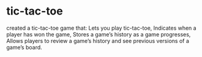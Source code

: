 # tic-tac-toe
created a tic-tac-toe game that:  Lets you play tic-tac-toe, Indicates when a player has won the game, Stores a game’s history as a game progresses, Allows players to review a game’s history and see previous versions of a game’s board.
